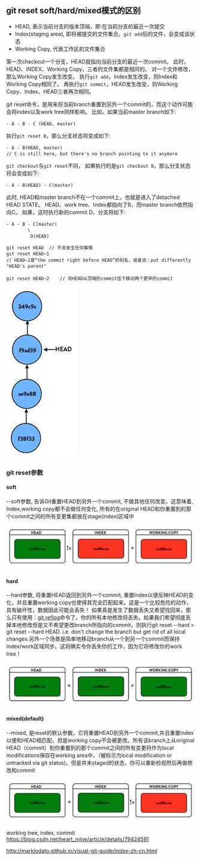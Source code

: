 
##  git reset soft/hard/mixed模式的区别

*   HEAD, 表示当前分支的版本顶端，即:在当前分支的最近一次提交
*   Index(staging area), 即将被提交的文件集合。`git add`后的文件，会变成该状态
*   Working Copy, 代表工作区的文件集合

第一次checkout一个分支，HEAD就指向当前分支的最近一次commit。
此时，HEAD、INDEX、Working Copy，三者的文件集都是相同的。
对一个文件修改，那么Working Copy发生改变。
执行`git add`，Index发生改变，则Index和Working Copy相同了。
再执行`git commit`，HEAD发生改变，则Working Copy、Index、HEAD三者再次相同。


git reset命令，是用来将当前branch重置到另外一个commit的，而这个动作可能会将index以及work tree同样影响。
比如，如果当前master branch如下:
```
- A - B - C (HEAD, master)
```

执行`git reset B`，那么分支状态将变成如下:
```
- A - B(HEAD, master)
// C is still here, but there's no branch pointing to it anymore
```
`git checkout`与`git reset`不同，
如果执行的是`git checkout B`，那么分支状态将会变成如下:
```
- A - B(HEAD) - C(master)
```

此时, HEAD和master branch不在一个commit上，也就是进入了detached HEAD STATE。
HEAD、work tree、Index都指向了B，而master branch依然指向C。
如果，这时执行新的commit D，分支将如下:
```
- A - B - C(master)
        \ 
         D(HEAD)
```

```
git reset HEAD  // 不会发生任何事情
git reset HEAD~1
// HEAD~1是“the commit right before HEAD”的别名，或者说：put differently "HEAD's parent"

git reset HEAD~2    // 将HEAD从顶端的commit往下移动两个更早的commit
```

![git reset](./git-reset.png)


### git reset参数

####    soft
--soft参数, 告诉Git重置HEAD到另外一个commit, 不做其他任何改变。这意味着, Index,working copy都不会做任何变化, 所有的在original HEAD和你重置到的那个commit之间的所有变更集都放在stage(index)区域中

![git reset soft](./git-reset-soft.png)


####    hard
--hard参数, 将重置HEAD返回到另外一个commit, 重置Index以便反映HEAD的变化，并且重置working copy也使得其完全匹配起来。这是一个比较危险的动作，具有破坏性，数据因此可能会丢失！
如果真是发生了数据丢失又希望找回来，那么只有使用：[git reflog](http://blog.csdn.net/ibingow/article/details/7541402)命令了。你的所有本地修改将丢失。如果我们希望彻底丢掉本地修改但是又不希望更改branch所指向的commit，则执行git reset --hard = git reset --hard HEAD. i.e. don't change the branch but get rid of all local changes.另外一个场景是简单地移动branch从一个到另一个commit而保持index/work区域同步。这将确实令你丢失你的工作，因为它将修改你的work tree！

![git reset hard](./git-reset-hard.png)

####    mixed(default)
--mixed, 是reset的默认参数。它将重置HEAD到另外一个commit,并且重置index以便和HEAD相匹配，但是working copy不会被更改。所有该branch上从original HEAD（commit）到你重置到的那个commit之间的所有变更将作为local modifications保存在working area中，（被标示为local modification or untracked via git status)，但是并未staged的状态，你可以重新检视然后再做修改和commit

![git reset mixed](./git-reset-mixed.png)


working tree, index, commit
https://blog.csdn.net/heart_mine/article/details/79424591

http://marklodato.github.io/visual-git-guide/index-zh-cn.html